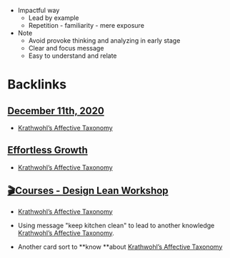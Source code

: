 - Impactful way
    - Lead by example
    - Repetition - familiarity - mere exposure
- Note
    - Avoid provoke thinking and analyzing in early stage
    -  Clear and focus message
    - Easy to understand and relate

# Backlinks
## [December 11th, 2020](<December 11th, 2020.md>)
- [Krathwohl’s Affective Taxonomy](<Krathwohl’s Affective Taxonomy.md>)

## [Effortless Growth](<Effortless Growth.md>)
- [Krathwohl’s Affective Taxonomy](<Krathwohl’s Affective Taxonomy.md>)

## [🎬Courses - Design Lean Workshop](<🎬Courses - Design Lean Workshop.md>)
- [Krathwohl’s Affective Taxonomy](<Krathwohl’s Affective Taxonomy.md>)

- Using message "keep kitchen clean" to lead to another knowledge [Krathwohl’s Affective Taxonomy](<Krathwohl’s Affective Taxonomy.md>).

- Another card sort to **know **about [Krathwohl’s Affective Taxonomy](<Krathwohl’s Affective Taxonomy.md>)


